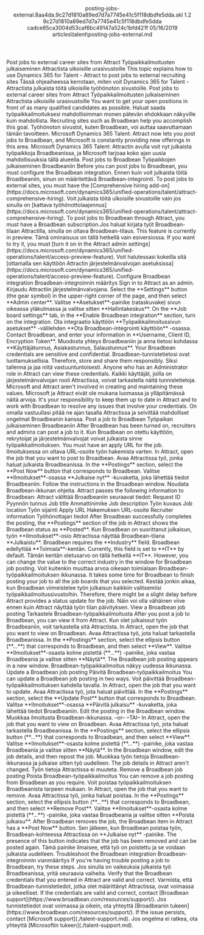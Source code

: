 <?xml version="1.0" encoding="UTF-8"?>
<xliff xmlns:logoport="urn:logoport:xliffeditor:xliff-extras:1.0" xmlns:tilt="urn:logoport:xliffeditor:tilt-non-translatables:1.0" xmlns:xsi="http://www.w3.org/2001/XMLSchema-instance" xmlns="urn:oasis:names:tc:xliff:document:1.2" xmlns:xliffext="urn:microsoft:content:schema:xliffextensions" version="1.2" xsi:schemaLocation="urn:oasis:names:tc:xliff:document:1.2 xliff-core-1.2-transitional.xsd">
  <file datatype="xml" source-language="en-US" original="posting-jobs-external.md" target-language="fi-FI">
    <header>
      <tool tool-company="Microsoft" tool-version="1.0-7889195" tool-name="mdxliff" tool-id="mdxliff"/>
      <xliffext:skl_file_name>posting-jobs-external.8aa4da.9c27d1810a89ed7d7a7745e41c5f118dbdfe5dda.skl</xliffext:skl_file_name>
      <xliffext:version>1.2</xliffext:version>
      <xliffext:ms.openlocfilehash>9c27d1810a89ed7d7a7745e41c5f118dbdfe5dda</xliffext:ms.openlocfilehash>
      <xliffext:ms.sourcegitcommit>cadce85ca3004d53caf6bc49147a524c1bfd421f</xliffext:ms.sourcegitcommit>
      <xliffext:ms.lasthandoff>05/16/2019</xliffext:ms.lasthandoff>
      <xliffext:ms.openlocfilepath>articles\talent\posting-jobs-external.md</xliffext:ms.openlocfilepath>
    </header>
    <body>
      <group extype="content" id="content">
        <trans-unit xml:space="preserve" translate="yes" id="101" restype="x-metadata">
          <source>Post jobs to external career sites from Attract</source>
        <target logoport:matchpercent="101" state="translated" state-qualifier="leveraged-tm">Työpaikkailmoitusten julkaiseminen Attractista ulkoisille urasivustoille</target></trans-unit>
        <trans-unit xml:space="preserve" translate="yes" id="102" restype="x-metadata">
          <source>This topic explains how to use Dynamics 365 for Talent - Attract to post jobs to external recruiting sites</source>
        <target logoport:matchpercent="101" state="translated" state-qualifier="leveraged-tm">Tässä ohjeaiheessa kerrotaan, miten voit Dynamics 365 for Talent - Attractista julkaista töitä ulkoisille työhönoton sivustoille.</target></trans-unit>
        <trans-unit xml:space="preserve" translate="yes" id="103">
          <source>Post jobs to external career sites from Attract</source>
        <target logoport:matchpercent="101" state="translated" state-qualifier="leveraged-tm">Työpaikkailmoitusten julkaiseminen Attractista ulkoisille urasivustoille</target></trans-unit>
        <trans-unit xml:space="preserve" translate="yes" id="104">
          <source>You want to get your open positions in front of as many qualified candidates as possible.</source>
        <target logoport:matchpercent="101" state="translated" state-qualifier="leveraged-tm">Haluat saada työpaikkailmoituksesi mahdollisimman monen pätevän ehdokkaan näkyville kuin mahdollista.</target></trans-unit>
        <trans-unit xml:space="preserve" translate="yes" id="105">
          <source>Recruiting sites such as Broadbean help you accomplish this goal.</source>
        <target logoport:matchpercent="101" state="translated" state-qualifier="leveraged-tm">Työhönoton sivustot, kuten Broadbean, voi auttaa saavuttamaan tämän tavoitteen.</target></trans-unit>
        <trans-unit xml:space="preserve" translate="yes" id="106">
          <source>Microsoft Dynamics 365 Talent: Attract now lets you post jobs to Broadbean, and Microsoft is constantly providing new offerings in this area.</source>
        <target logoport:matchpercent="101" state="translated" state-qualifier="leveraged-tm">Microsoft Dynamics 365 Talent: Attractin avulla voit nyt julkaista työpaikkoja Broadbeanissa, ja Microsoft tarjoaa koko ajan uusia mahdollisuuksia tällä alueella.</target></trans-unit>
        <trans-unit xml:space="preserve" translate="yes" id="107">
          <source>Post jobs to Broadbean</source>
        <target logoport:matchpercent="101" state="translated" state-qualifier="leveraged-tm">Työpaikkojen julkaiseminen Broadbeaniin</target></trans-unit>
        <trans-unit xml:space="preserve" translate="yes" id="108">
          <source>Before you can post jobs to Broadbean, you must configure the Broadbean integration.</source>
        <target logoport:matchpercent="101" state="translated" state-qualifier="leveraged-tm">Ennen kuin voit julkaista töitä Broadbeaniin, sinun on määritettävä Broadbean-integrointi.</target></trans-unit>
        <trans-unit xml:space="preserve" translate="yes" id="109">
          <source>To post jobs to external sites, you must have the <bpt id="p1">[</bpt>Comprehensive hiring add-on<ept id="p1">](https://docs.microsoft.com/dynamics365/unified-operations/talent/attract-comprehensive-hiring)</ept>.</source>
        <target logoport:matchpercent="100" state="translated" state-qualifier="leveraged-tm">Voit julkaista töitä ulkoisille sivustoille vain jos sinulla on <bpt id="p1">[</bpt>kattava työhönottolaajennus<ept id="p1">](https://docs.microsoft.com/dynamics365/unified-operations/talent/attract-comprehensive-hiring)</ept>.</target></trans-unit>
        <trans-unit xml:space="preserve" translate="yes" id="110">
          <source>To post jobs to Broadbean through Attract, you must have a Broadbean subscription.</source><target logoport:matchpercent="70" state="translated" state-qualifier="leveraged-mt">Jos haluat kirjata työt Broadbean-tilaan Attractilla, sinulla on oltava Broadbean-tilaus.</target>
        </trans-unit>
        <trans-unit xml:space="preserve" translate="yes" id="111">
          <source>This feature is currently in preview.</source>
        <target logoport:matchpercent="100" state="translated" state-qualifier="leveraged-tm">Tämä ominaisuus on tällä hetkellä vain esiversiossa.</target></trans-unit>
        <trans-unit xml:space="preserve" translate="yes" id="112">
          <source>If you want to try it, you must <bpt id="p1">[</bpt>turn it on in the Attract admin settings<ept id="p1">](https://docs.microsoft.com/dynamics365/unified-operations/talent/access-preview-feature)</ept>.</source>
        <target logoport:matchpercent="100" state="translated" state-qualifier="leveraged-tm">Voit halutessasi kokeilla sitä <bpt id="p1">[</bpt>ottamalla sen käyttöön Attractin järjestelmänvalvojan asetuksissa<ept id="p1">](https://docs.microsoft.com/dynamics365/unified-operations/talent/access-preview-feature)</ept>.</target></trans-unit>
        <trans-unit xml:space="preserve" translate="yes" id="113">
          <source>Configure Broadbean integration</source>
        <target logoport:matchpercent="101" state="translated" state-qualifier="leveraged-tm">Broadbean-integroinnin määritys</target></trans-unit>
        <trans-unit xml:space="preserve" translate="yes" id="114">
          <source>Sign in to Attract as an admin.</source>
        <target logoport:matchpercent="101" state="translated" state-qualifier="leveraged-tm">Kirjaudu Attractiin järjestelmänvalvojana.</target></trans-unit>
        <trans-unit xml:space="preserve" translate="yes" id="115">
          <source>Select the <bpt id="p1">**</bpt>Settings<ept id="p1">**</ept> button (the gear symbol) in the upper-right corner of the page, and then select <bpt id="p2">**</bpt>Admin center<ept id="p2">**</ept>.</source>
        <target logoport:matchpercent="101" state="translated" state-qualifier="leveraged-tm">Valitse <bpt id="p1">**</bpt>Asetukset<ept id="p1">**</ept>-painike (rataskuvake) sivun oikeassa yläkulmassa ja valitse sitten <bpt id="p2">**</bpt>Hallintakeskus<ept id="p2">**</ept>.</target></trans-unit>
        <trans-unit xml:space="preserve" translate="yes" id="116">
          <source>On the <bpt id="p1">**</bpt>Job board settings<ept id="p1">**</ept> tab, in the <bpt id="p2">**</bpt>Enable Broadbean integration<ept id="p2">**</ept> section, turn on the integration.</source>
        <target logoport:matchpercent="101" state="translated" state-qualifier="leveraged-tm">Ota integraatio käyttöön <bpt id="p1">**</bpt>Työpaikkailmoitussivun asetukset<ept id="p1">**</ept> -välilehden <bpt id="p2">**</bpt>Ota Broadbean-integrointi käyttöön<ept id="p2">**</ept> -osassa.</target></trans-unit>
        <trans-unit xml:space="preserve" translate="yes" id="117">
          <source>Contact Broadbean, and enter your information in <bpt id="p1">**</bpt>Username, Client ID, Encryption Token<ept id="p1">**</ept>.</source>
        <target logoport:matchpercent="101" state="translated" state-qualifier="leveraged-tm">Muodosta yhteys Broadbeaniin ja anna tietosi kohdassa <bpt id="p1">**</bpt>Käyttäjätunnus, Asiakastunnus, Salaustunnus<ept id="p1">**</ept>.</target></trans-unit>
        <trans-unit xml:space="preserve" translate="yes" id="118">
          <source>Your Broadbean credentials are sensitive and confidential.</source>
        <target logoport:matchpercent="101" state="translated" state-qualifier="leveraged-tm">Broadbean-tunnistetietosi ovat luottamuksellisia.</target></trans-unit>
        <trans-unit xml:space="preserve" translate="yes" id="119">
          <source>Therefore, store and share them responsibly.</source>
        <target logoport:matchpercent="101" state="translated" state-qualifier="leveraged-tm">Siksi tallenna ja jaa niitä vastuuntuntoisesti.</target></trans-unit>
        <trans-unit xml:space="preserve" translate="yes" id="120">
          <source>Anyone who has an Administrator role in Attract can view these credentials.</source>
        <target logoport:matchpercent="101" state="translated" state-qualifier="leveraged-tm">Kaikki käyttäjät, joilla on järjestelmänvalvojan rooli Attractissa, voivat tarkastella näitä tunnistetietoja.</target></trans-unit>
        <trans-unit xml:space="preserve" translate="yes" id="121">
          <source>Microsoft and Attract aren't involved in creating and maintaining these values.</source>
        <target logoport:matchpercent="101" state="translated" state-qualifier="leveraged-tm">Microsoft ja Attract eivät ole mukana luomassa ja ylläpitämässä näitä arvoja.</target></trans-unit>
        <trans-unit xml:space="preserve" translate="yes" id="122">
          <source>It's your responsibility to keep them up to date in Attract and to work with Broadbean to resolve any issues that involve your credentials.</source>
        <target logoport:matchpercent="101" state="translated" state-qualifier="leveraged-tm">On omalla vastuullasi pitää ne ajan tasalla Attractissa ja selvittää mahdolliset ongelmat Broadbeanin kanssa.</target></trans-unit>
        <trans-unit xml:space="preserve" translate="yes" id="123">
          <source>Post a job to Broadbean</source>
        <target logoport:matchpercent="101" state="translated" state-qualifier="leveraged-tm">Työpaikan julkaiseminen Broadbeaniin</target></trans-unit>
        <trans-unit xml:space="preserve" translate="yes" id="124">
          <source>After Broadbean has been turned on, recruiters and admins can post a job to it.</source>
        <target logoport:matchpercent="101" state="translated" state-qualifier="leveraged-tm">Kun Broadbean on otettu käyttöön, rekrytoijat ja järjestelmänvalvojat voivat julkaista sinne työpaikkailmoituksen.</target></trans-unit>
        <trans-unit xml:space="preserve" translate="yes" id="125">
          <source>You must have an apply URL for the job.</source>
        <target logoport:matchpercent="101" state="translated" state-qualifier="leveraged-tm">Ilmoituksessa on oltava URL-osoite työn hakemista varten.</target></trans-unit>
        <trans-unit xml:space="preserve" translate="yes" id="126">
          <source>In Attract, open the job that you want to post to Broadbean.</source>
        <target logoport:matchpercent="101" state="translated" state-qualifier="leveraged-tm">Avaa Attractissa työ, jonka haluat julkaista Broadbeanissa.</target></trans-unit>
        <trans-unit xml:space="preserve" translate="yes" id="127">
          <source>In the <bpt id="p1">**</bpt>Postings<ept id="p1">**</ept> section, select the <bpt id="p2">**</bpt>Post Now<ept id="p2">**</ept> button that corresponds to Broadbean.</source>
        <target logoport:matchpercent="101" state="translated" state-qualifier="leveraged-tm">Valitse <bpt id="p1">**</bpt>Ilmoitukset<ept id="p1">**</ept>-osassa <bpt id="p2">**</bpt>Julkaise nyt<ept id="p2">**</ept> -kuvaketta, joka lähettää tiedot Broadbeaniin.</target></trans-unit>
        <trans-unit xml:space="preserve" translate="yes" id="128">
          <source>Follow the instructions in the Broadbean window.</source>
        <target logoport:matchpercent="101" state="translated" state-qualifier="leveraged-tm">Noudata Broadbean-ikkunan ohjeita.</target></trans-unit>
        <trans-unit xml:space="preserve" translate="yes" id="129">
          <source>Attract passes the following information to Broadbean:</source>
        <target logoport:matchpercent="101" state="translated" state-qualifier="leveraged-tm">Attract välittää Broadbeaniin seuraavat tiedot:</target></trans-unit>
        <trans-unit xml:space="preserve" translate="yes" id="130">
          <source>Request ID</source>
        <target logoport:matchpercent="101" state="translated" state-qualifier="leveraged-tm">Pyynnön tunnus</target></trans-unit>
        <trans-unit xml:space="preserve" translate="yes" id="131">
          <source>Job title</source>
        <target logoport:matchpercent="101" state="translated" state-qualifier="leveraged-tm">Ammattinimike</target></trans-unit>
        <trans-unit xml:space="preserve" translate="yes" id="132">
          <source>Job description</source>
        <target logoport:matchpercent="101" state="translated" state-qualifier="leveraged-tm">Työn kuvaus</target></trans-unit>
        <trans-unit xml:space="preserve" translate="yes" id="133">
          <source>Job location</source>
        <target logoport:matchpercent="101" state="translated" state-qualifier="leveraged-tm">Työn sijainti</target></trans-unit>
        <trans-unit xml:space="preserve" translate="yes" id="134">
          <source>Apply URL</source>
        <target logoport:matchpercent="101" state="translated" state-qualifier="leveraged-tm">Hakemuksen URL-osoite</target></trans-unit>
        <trans-unit xml:space="preserve" translate="yes" id="135">
          <source>Recruiter information</source>
        <target logoport:matchpercent="101" state="translated" state-qualifier="leveraged-tm">Työhönottajan tiedot</target></trans-unit>
        <trans-unit xml:space="preserve" translate="yes" id="136">
          <source>After Broadbean successfully completes the posting, the <bpt id="p1">**</bpt>Postings<ept id="p1">**</ept> section of the job in Attract shows the Broadbean status as <bpt id="p2">**</bpt>Posted<ept id="p2">**</ept>.</source>
        <target logoport:matchpercent="101" state="translated" state-qualifier="leveraged-tm">Kun Broadbean on suorittanut julkaisun, työn <bpt id="p1">**</bpt>Ilmoitukset<ept id="p1">**</ept>-osio Attractissa näyttää Broadbean-tilana <bpt id="p2">**</bpt>Julkaistu<ept id="p2">**</ept>.</target></trans-unit>
        <trans-unit xml:space="preserve" translate="yes" id="137">
          <source>Broadbean requires the <bpt id="p1">**</bpt>Industry<ept id="p1">**</ept> field.</source>
        <target logoport:matchpercent="101" state="translated" state-qualifier="leveraged-tm">Broadbean edellyttää <bpt id="p1">**</bpt>Toimiala<ept id="p1">**</ept>-kentän.</target></trans-unit>
        <trans-unit xml:space="preserve" translate="yes" id="138">
          <source>Currently, this field is set to <bpt id="p1">**</bpt>IT<ept id="p1">**</ept> by default.</source>
        <target logoport:matchpercent="101" state="translated" state-qualifier="leveraged-tm">Tämän kentän oletusarvo on tällä hetkellä <bpt id="p1">**</bpt>IT<ept id="p1">**</ept>.</target></trans-unit>
        <trans-unit xml:space="preserve" translate="yes" id="139">
          <source>However, you can change the value to the correct industry in the window for Broadbean job posting.</source>
        <target logoport:matchpercent="101" state="translated" state-qualifier="leveraged-tm">Voit kuitenkin muuttaa arvoa oikeaan toimialaan Broadbean-työpaikkailmoituksen ikkunassa.</target></trans-unit>
        <trans-unit xml:space="preserve" translate="yes" id="140">
          <source>It takes some time for Broadbean to finish posting your job to all the job boards that you selected.</source>
        <target logoport:matchpercent="101" state="translated" state-qualifier="leveraged-tm">Kestää jonkin aikaa, kun Broadbean viimeistelee työn julkaisun kaikkiin valitsemiisi työpaikkailmoitussivustoihin.</target></trans-unit>
        <trans-unit xml:space="preserve" translate="yes" id="141">
          <source>Therefore, there might be a slight delay before Attract provides a status update for the job.</source>
        <target logoport:matchpercent="101" state="translated" state-qualifier="leveraged-tm">Näin voi olla vähäinen viive ennen kuin Attract näyttää työn tilan päivityksen.</target></trans-unit>
        <trans-unit xml:space="preserve" translate="yes" id="142">
          <source>View a Broadbean job posting</source>
        <target logoport:matchpercent="101" state="translated" state-qualifier="leveraged-tm">Tarkastele Broadbean-työpaikkailmoitusta</target></trans-unit>
        <trans-unit xml:space="preserve" translate="yes" id="143">
          <source>After you post a job to Broadbean, you can view it from Attract.</source>
        <target logoport:matchpercent="101" state="translated" state-qualifier="leveraged-tm">Kun olet julkaissut työn Broadbeaniin, voit tarkastella sitä Attractista.</target></trans-unit>
        <trans-unit xml:space="preserve" translate="yes" id="144">
          <source>In Attract, open the job that you want to view on Broadbean.</source>
        <target logoport:matchpercent="101" state="translated" state-qualifier="leveraged-tm">Avaa Attractissa työ, jota haluat tarkastella Broadbeanissa.</target></trans-unit>
        <trans-unit xml:space="preserve" translate="yes" id="145">
          <source>In the <bpt id="p1">**</bpt>Postings<ept id="p1">**</ept> section, select the ellipsis button (<bpt id="p2">**</bpt>...<ept id="p2">**</ept>) that corresponds to Broadbean, and then select <bpt id="p3">**</bpt>View<ept id="p3">**</ept>.</source>
        <target logoport:matchpercent="101" state="translated" state-qualifier="leveraged-tm">Valitse <bpt id="p1">**</bpt>Ilmoitukset<ept id="p1">**</ept>-osasta kolme pistettä (<bpt id="p2">**</bpt>...<ept id="p2">**</ept>) -painike, joka vastaa Broadbeania ja valitse sitten <bpt id="p3">**</bpt>Näytä<ept id="p3">**</ept>.</target></trans-unit>
        <trans-unit xml:space="preserve" translate="yes" id="146">
          <source>The Broadbean job posting appears in a new window.</source>
        <target logoport:matchpercent="101" state="translated" state-qualifier="leveraged-tm">Broadbean-työpaikkailmoitus näkyy uudessa ikkunassa.</target></trans-unit>
        <trans-unit xml:space="preserve" translate="yes" id="147">
          <source>Update a Broadbean job posting</source>
        <target logoport:matchpercent="101" state="translated" state-qualifier="leveraged-tm">Päivitä Broadbean-työpaikkailmoitus</target></trans-unit>
        <trans-unit xml:space="preserve" translate="yes" id="148">
          <source>You can update a Broadbean job posting in two ways.</source>
        <target logoport:matchpercent="101" state="translated" state-qualifier="leveraged-tm">Voit päivittää Broadbean-työpaikkailmoituksen kahdella tavalla.</target></trans-unit>
        <trans-unit xml:space="preserve" translate="yes" id="149">
          <source>In Attract, open the job that you want to update.</source>
        <target logoport:matchpercent="101" state="translated" state-qualifier="leveraged-tm">Avaa Attractissa työ, jota haluat päivittää.</target></trans-unit>
        <trans-unit xml:space="preserve" translate="yes" id="150">
          <source>In the <bpt id="p1">**</bpt>Postings<ept id="p1">**</ept> section, select the <bpt id="p2">**</bpt>Update Post<ept id="p2">**</ept> button that corresponds to Broadbean.</source>
        <target logoport:matchpercent="101" state="translated" state-qualifier="leveraged-tm">Valitse <bpt id="p1">**</bpt>Ilmoitukset<ept id="p1">**</ept>-osassa <bpt id="p2">**</bpt>Päivitä julkaisu<ept id="p2">**</ept> -kuvaketta, joka lähettää tiedot Broadbeaniin.</target></trans-unit>
        <trans-unit xml:space="preserve" translate="yes" id="151">
          <source>Edit the posting in the Broadbean window.</source>
        <target logoport:matchpercent="101" state="translated" state-qualifier="leveraged-tm">Muokkaa ilmoitusta Broadbean-ikkunassa.</target></trans-unit>
        <trans-unit xml:space="preserve" translate="yes" id="152">
          <source>–or–</source>
        <target logoport:matchpercent="101" state="translated" state-qualifier="leveraged-tm">–TAI–</target></trans-unit>
        <trans-unit xml:space="preserve" translate="yes" id="153">
          <source>In Attract, open the job that you want to view on Broadbean.</source>
        <target logoport:matchpercent="101" state="translated" state-qualifier="leveraged-tm">Avaa Attractissa työ, jota haluat tarkastella Broadbeanissa.</target></trans-unit>
        <trans-unit xml:space="preserve" translate="yes" id="154">
          <source>In the <bpt id="p1">**</bpt>Postings<ept id="p1">**</ept> section, select the ellipsis button (<bpt id="p2">**</bpt>...<ept id="p2">**</ept>) that corresponds to Broadbean, and then select <bpt id="p3">**</bpt>View<ept id="p3">**</ept>.</source>
        <target logoport:matchpercent="101" state="translated" state-qualifier="leveraged-tm">Valitse <bpt id="p1">**</bpt>Ilmoitukset<ept id="p1">**</ept>-osasta kolme pistettä (<bpt id="p2">**</bpt>...<ept id="p2">**</ept>) -painike, joka vastaa Broadbeania ja valitse sitten <bpt id="p3">**</bpt>Näytä<ept id="p3">**</ept>.</target></trans-unit>
        <trans-unit xml:space="preserve" translate="yes" id="155">
          <source>In the Broadbean window, edit the job details, and then repost the job.</source>
        <target logoport:matchpercent="101" state="translated" state-qualifier="leveraged-tm">Muokkaa työn tietoja Broadbean-ikkunassa ja julkaise sitten työ uudelleen.</target></trans-unit>
        <trans-unit xml:space="preserve" translate="yes" id="156">
          <source>The job details in Attract aren't changed.</source>
        <target logoport:matchpercent="101" state="translated" state-qualifier="leveraged-tm">Työn tietoja Attractissa ei muuteta.</target></trans-unit>
        <trans-unit xml:space="preserve" translate="yes" id="157">
          <source>Remove a Broadbean job posting</source>
        <target logoport:matchpercent="101" state="translated" state-qualifier="leveraged-tm">Poista Broadbean-työpaikkailmoitus</target></trans-unit>
        <trans-unit xml:space="preserve" translate="yes" id="158">
          <source>You can remove a job posting from Broadbean as you require.</source>
        <target logoport:matchpercent="101" state="translated" state-qualifier="leveraged-tm">Voit poistaa työpaikkailmoituksen Broadbeanista tarpeen mukaan.</target></trans-unit>
        <trans-unit xml:space="preserve" translate="yes" id="159">
          <source>In Attract, open the job that you want to remove.</source>
        <target logoport:matchpercent="101" state="translated" state-qualifier="leveraged-tm">Avaa Attractissa työ, jonka haluat poistaa.</target></trans-unit>
        <trans-unit xml:space="preserve" translate="yes" id="160">
          <source>In the <bpt id="p1">**</bpt>Postings<ept id="p1">**</ept> section, select the ellipsis button (<bpt id="p2">**</bpt>...<ept id="p2">**</ept>) that corresponds to Broadbean, and then select <bpt id="p3">**</bpt>Remove Post<ept id="p3">**</ept>.</source>
        <target logoport:matchpercent="101" state="translated" state-qualifier="leveraged-tm">Valitse <bpt id="p1">**</bpt>Ilmoitukset<ept id="p1">**</ept>-osasta kolme pistettä (<bpt id="p2">**</bpt>...<ept id="p2">**</ept>) -painike, joka vastaa Broadbeania ja valitse sitten <bpt id="p3">**</bpt>Poista julkaisu<ept id="p3">**</ept>.</target></trans-unit>
        <trans-unit xml:space="preserve" translate="yes" id="161">
          <source>After Broadbean removes the job, the Broadbean item in Attract has a <bpt id="p1">**</bpt>Post Now<ept id="p1">**</ept> button.</source>
        <target logoport:matchpercent="101" state="translated" state-qualifier="leveraged-tm">Sen jälkeen, kun Broadbean poistaa työn, Broadbean-kohteessa Attractissa on <bpt id="p1">**</bpt>Julkaise nyt<ept id="p1">**</ept> -painike.</target></trans-unit>
        <trans-unit xml:space="preserve" translate="yes" id="162">
          <source>The presence of this button indicates that the job has been removed and can be posted again.</source>
        <target logoport:matchpercent="101" state="translated" state-qualifier="leveraged-tm">Tämä painike ilmaisee, että työ on poistettu ja se voidaan julkaista uudelleen.</target></trans-unit>
        <trans-unit xml:space="preserve" translate="yes" id="163">
          <source>Troubleshoot the Broadbean integration</source>
        <target logoport:matchpercent="101" state="translated" state-qualifier="leveraged-tm">Broadbean-integroinnin vianmääritys</target></trans-unit>
        <trans-unit xml:space="preserve" translate="yes" id="164">
          <source>If you're having trouble posting a job to Broadbean, try these steps.</source>
        <target logoport:matchpercent="101" state="translated" state-qualifier="leveraged-tm">Jos sinulla on vaikeuksia julkaista työ Broadbeanissa, yritä seuraavia vaiheita.</target></trans-unit>
        <trans-unit xml:space="preserve" translate="yes" id="165">
          <source>Verify that the Broadbean credentials that you entered in Attract are valid and correct.</source>
        <target logoport:matchpercent="101" state="translated" state-qualifier="leveraged-tm">Varmista, että Broadbean-tunnistetiedot, jotka olet määrittänyt Attractissa, ovat voimassa ja oikeelliset.</target></trans-unit>
        <trans-unit xml:space="preserve" translate="yes" id="166">
          <source>If the credentials are valid and correct, contact <bpt id="p1">[</bpt>Broadbean support<ept id="p1">](https://www.broadbean.com/resources/support/)</ept>.</source>
        <target logoport:matchpercent="101" state="translated" state-qualifier="leveraged-tm">Jos tunnistetiedot ovat voimassa ja oikein, ota yhteyttä <bpt id="p1">[</bpt>Broadbeanin tukeen<ept id="p1">](https://www.broadbean.com/resources/support/)</ept>.</target></trans-unit>
        <trans-unit xml:space="preserve" translate="yes" id="167">
          <source>If the issue persists, contact <bpt id="p1">[</bpt>Microsoft support<ept id="p1">](./talent-support.md)</ept>.</source>
        <target logoport:matchpercent="101" state="translated" state-qualifier="leveraged-tm">Jos ongelma ei ratkea, ota yhteyttä <bpt id="p1">[</bpt>Microsoftin tukeen<ept id="p1">](./talent-support.md)</ept>.</target></trans-unit>
      </group>
    </body>
  </file>
</xliff>